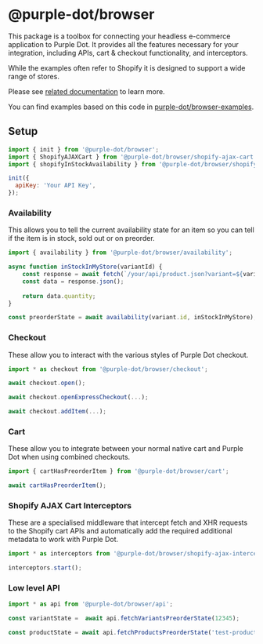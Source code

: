 # @purple-dot/browser

This package is a toolbox for connecting your headless e-commerce application to Purple Dot. It provides all the features necessary for your integration, including APIs, cart & checkout functionality, and interceptors.

While the examples often refer to Shopify it is designed to support a wide range of stores.

Please see [related documentation](http://bit.ly/47JtIk0) to learn more.

You can find examples based on this code in [purple-dot/browser-examples](https://github.com/purple-dot/browser-examples).

## Setup

```javascript
import { init } from '@purple-dot/browser';
import { ShopifyAJAXCart } from '@purple-dot/browser/shopify-ajax-cart';
import { shopifyInStockAvailability } from '@purple-dot/browser/shopify-in-stock-availability';

init({
  apiKey: 'Your API Key',
});
```

### Availability

This allows you to tell the current availability state for an item so you can tell if the item is in stock, sold out or on preorder.

```javascript
import { availability } from '@purple-dot/browser/availability';

async function inStockInMyStore(variantId) {
    const response = await fetch(`/your/api/product.json?variant=${variantId}`);
    const data = response.json();
    
    return data.quantity;
}

const preorderState = await availability(variant.id, inStockInMyStore);
```

### Checkout

These allow you to interact with the various styles of Purple Dot checkout.

```javascript
import * as checkout from '@purple-dot/browser/checkout';

await checkout.open();

await checkout.openExpressCheckout(...);

await checkout.addItem(...);
```


### Cart

These allow you to integrate between your normal native cart and Purple Dot when using combined checkouts.

```javascript
import { cartHasPreorderItem } from '@purple-dot/browser/cart';

await cartHasPreorderItem();
```

### Shopify AJAX Cart Interceptors

These are a specialised middleware that intercept fetch and XHR requests to the Shopify cart APIs and automatically add the required additional metadata to work with Purple Dot.

```javascript
import * as interceptors from '@purple-dot/browser/shopify-ajax-interceptors';

interceptors.start();
```

### Low level API

```javascript
import * as api from '@purple-dot/browser/api';

const variantState =  await api.fetchVariantsPreorderState(12345);

const productState = await api.fetchProductsPreorderState('test-product');
```